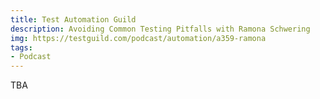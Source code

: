 ```yaml
---
title: Test Automation Guild
description: Avoiding Common Testing Pitfalls with Ramona Schwering
img: https://testguild.com/podcast/automation/a359-ramona
tags:
- Podcast
---
```

TBA
